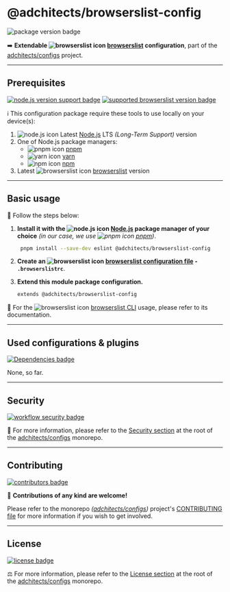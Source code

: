 # @adchitects/browserslist-config

![package version badge]

➡️ **Extendable ![browserslist icon] [browserslist] configuration**, part of the
[adchitects/configs] project.

[adchitects/configs]: https://github.com/adchitects/configs
[package version badge]: https://img.shields.io/npm/v/@adchitects/browserslist-config/latest?style=for-the-badge&logo=npm
[browserslist]: https://browsersl.ist/
[browserslist icon]: https://api.iconify.design/logos/browserslist.svg
[adchitects/configs]: https://github.com/adchitects/configs

---

## Prerequisites

[![node.js version support badge]][node.js]
[![supported browserslist version badge]][browserslist]

[node.js version support badge]: https://img.shields.io/node/v-lts/@adchitects/browserslist-config?style=for-the-badge&logo=nodedotjs
[supported browserslist version badge]: https://img.shields.io/github/package-json/dependency-version/adchitects/configs/peer/browserslist?filename=packages%2Fbrowserslist%2Fpackage.json&logo=browserslist&style=for-the-badge

ℹ️ This configuration package require these tools to use locally on your
device(s):

1. ![node.js icon] Latest [Node.js] LTS _(Long-Term Support)_ version
1. One of Node.js package managers:
    - ![pnpm icon] [pnpm]
    - ![yarn icon] [yarn]
    - ![npm icon] [npm]
1. Latest ![browserslist icon] [browserslist] version

[node.js]: https://nodejs.org/en/
[node.js icon]: https://api.iconify.design/logos/nodejs-icon.svg
[pnpm]: https://pnpm.io/
[pnpm icon]: https://api.iconify.design/vscode-icons/file-type-light-pnpm.svg
[npm]: https://npmjs.com/
[npm icon]: https://api.iconify.design/logos/npm-icon.svg
[yarn]: https://yarnpkg.com/
[yarn icon]: https://api.iconify.design/logos/yarn.svg

---

## Basic usage

👣 Follow the steps below:

1. **Install it with the ![node.js icon] [Node.js] package manager of your
   choice** _(in our case, we use ![pnpm icon] [pnpm])_.

    ```sh
     pnpm install --save-dev eslint @adchitects/browserslist-config
    ```

1. **Create an ![browserslist icon] [browserslist configuration file] - `.browserslistrc`**.

1. **Extend this module package configuration.**

    ```txt
    extends @adchitects/browserslist-config
    ```

📖 For the ![browserslist icon] [browserslist CLI] usage, please refer to its
documentation.

[browserslist configuration file]: https://github.com/browserslist/browserslist#browserslistrc
[browserslist cli]: https://github.com/browserslist/browserslist#js-api

---

## Used configurations & plugins

[![Dependencies badge]][dependencies url]

None, so far.

[dependencies badge]: https://img.shields.io/librariesio/release/npm/@adchitects/browserslist-config?style=for-the-badge
[dependencies url]: https://libraries.io/npm/@adchitects%2Fbrowserslist-config

---

## Security

[![workflow security badge]][security policy]

🔐 For more information, please refer to the [Security section] at the root of
the [adchitects/configs] monorepo.

[workflow security badge]: https://img.shields.io/github/workflow/status/adchitects/configs/Maintenance?label=Security&logo=github&style=for-the-badge
[security section]: https://github.com/adchitects/configs#security
[security policy]: https://github.com/adchitects/configs/security/policy

---

## Contributing

[![contributors badge]][contributors url]

🤝 **Contributions of any kind are welcome!**

Please refer to the monorepo _([adchitects/configs])_ project's
[CONTRIBUTING file] for more information if you wish to get involved.

[contributing file]: https://github.com/adchitects/configs/blob/main/.github/CONTRIBUTING.md
[contributors badge]: https://img.shields.io/github/contributors/adchitects/configs?style=for-the-badge
[contributors url]: https://github.com/adchitects/configs#contributors

---

## License

[![license badge]][license]

⚖️ For more information, please refer to the [License section] at the root of
the [adchitects/configs] monorepo.

[license badge]: https://img.shields.io/github/license/adchitects/configs?style=for-the-badge
[license]: https://github.com/adchitects/configs/blob/main/LICENSE.md
[license section]: https://github.com/adchitects/configs#License
